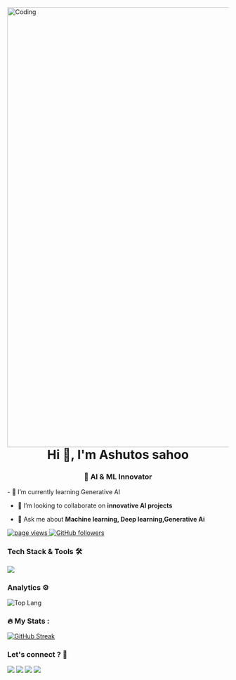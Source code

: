 <img align="right" alt="Coding" width="1000" src="https://user-images.githubusercontent.com/61057666/169029838-74df663d-2e62-4d77-bdff-b43f7d63f00f.png">
<h1 align="center">Hi 👋, I'm Ashutos sahoo</h1>
<h3 align="center">🤖 AI & ML Innovator</h3>
- 🌱 I’m currently learning Generative AI

- 👯 I’m looking to collaborate on **innovative AI projects**

- 💬 Ask me about **Machine learning, Deep learning,Generative Ai**
<p align="left">
  <a href="https://github.com/ashu3984/ashu3984">
    <img src="https://komarev.com/ghpvc/?username=aashu3984" alt="page views" />
  </a>
<a href="https://github.com/anirudh6370?tab=followers">
    <img alt="GitHub followers" src="https://img.shields.io/github/followers/anirudh6370?style=flat&logo=github">
</a>

### Tech Stack & Tools 🛠

<div>
  <img src="https://skillicons.dev/icons?i=python,java,mysql,aws,flask,opencv,pytorch,tensorflow,sklearn,docker"/>
</div>

### Analytics ⚙️
![Top Lang](https://github-readme-stats.vercel.app/api/top-langs/?username=ashu3984&langs_count=8&theme=radical&layout=compact)

### :fire: My Stats :

[![GitHub Streak](http://github-readme-streak-stats.herokuapp.com?user=aaditya1612&theme=dark&background=090021)](https://git.io/streak-stats)
<br />

### Let's connect ? 🤝

<p align="left">
<a href="https://linkedin.com/in/ashutos-sahoo-08b04624b"><img src="https://img.shields.io/badge/-ashutos_sahoo-0077B5?style=flat&logo=Linkedin&logoColor=white"/></a>
<a href="mailto:ashutossahoo3984@gmail.com"><img src="https://img.shields.io/badge/-ashutossahoo3984@gmail.com-D14836?style=flat&logo=Gmail&logoColor=white"/></a>
<a href="https://www.instagram.com/_a__s__h_u/"><img src="https://img.shields.io/badge/-@_a__s__h_u-D14836?style=flat&logo=Instagram&logoColor=white"/></a>
<a href="https://kaggle.com/ashutossahoo">
  <img src="https://img.shields.io/badge/-ashu-0077B5?style=flat&logo=kaggle&logoColor=white"/>
</a>

</p>
<br />
<br />

